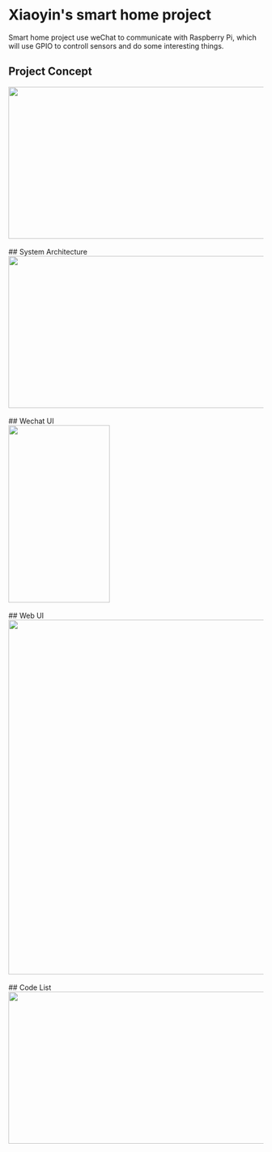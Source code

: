 # Xiaoyin's smart home project

Smart home project use weChat to communicate with Raspberry Pi, which will use GPIO to controll sensors and do some interesting things.

## Project Concept
<div align=left><img width="550" height="300" src="https://raw.githubusercontent.com/lxyoutlook/smarthome/master/common/images/concept.png"/></div>
<br>
## System Architecture
<div align=left><img width="550" height="300" src="https://raw.githubusercontent.com/lxyoutlook/smarthome/master/common/images/architecuture.png"/></div>
<br>
## Wechat UI
<div align=left><img width="200" height="350" src="https://raw.githubusercontent.com/lxyoutlook/smarthome/master/common/images/wechatUI.png"/></div>
<br>
## Web UI
<div align=left><img width="600" height="700" src="https://raw.githubusercontent.com/lxyoutlook/smarthome/master/common/images/WebUI.png"/></div>
<br>
## Code List
<div align=left><img width="600" height="300" src="https://raw.githubusercontent.com/lxyoutlook/smarthome/master/common/images/codelist.png"/></div>
<br>





